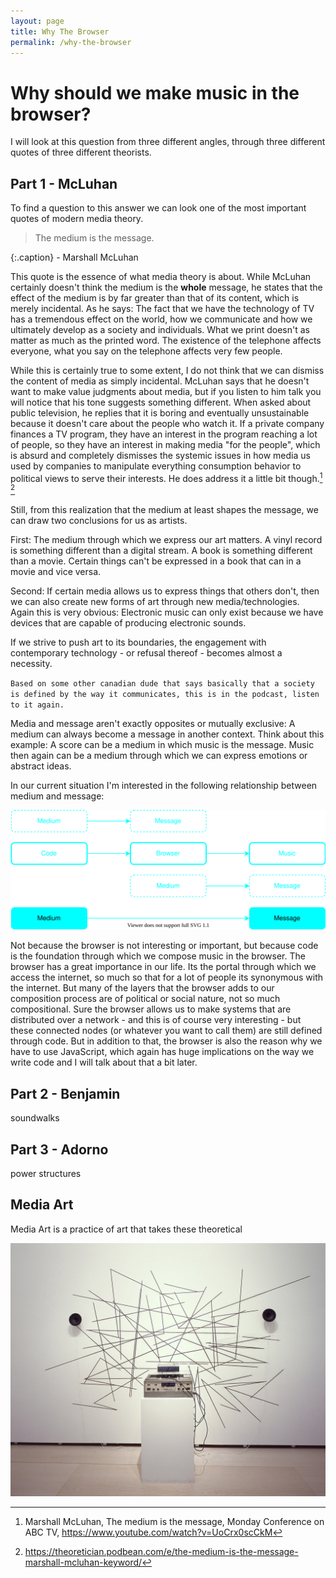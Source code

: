 ```yaml
---
layout: page
title: Why The Browser
permalink: /why-the-browser
---
```


# Why should we make music in the browser?

I will look at this question from three different angles, through three different quotes of three different theorists.

## Part 1 - McLuhan

To find a question to this answer we can look one of the most important quotes of modern media theory.

> The medium is the message.

{:.caption} \- Marshall McLuhan

This quote is the essence of what media theory is about. While McLuhan certainly doesn't think the medium is the **whole** message, he states that the effect of the medium is by far greater than that of its content, which is merely incidental. As he says: The fact that we have the technology of TV has a tremendous effect on the world, how we communicate and how we ultimately develop as a society and individuals. What we print doesn't as matter as much as the printed word. The existence of the telephone affects everyone, what you say on the telephone affects very few people.

While this is certainly true to some extent, I do not think that we can dismiss the content of media as simply incidental. McLuhan says that he doesn't want to make value judgments about media, but if you listen to him talk you will notice that his tone suggests something different. When asked about public television, he replies that it is boring and eventually unsustainable because it doesn't care about the people who watch it. If a private company finances a TV program, they have an interest in the program reaching a lot of people, so they have an interest in making media "for the people", which is absurd and completely dismisses the systemic issues in how media us used by companies to manipulate everything consumption behavior to political views to serve their interests. He does address it a little bit though.[^mcluhan] [^mcluhan-podcast]

Still, from this realization that the medium at least shapes the message, we can draw two conclusions for us as artists. 

First: The medium through which we express our art matters. A vinyl record is something different than a digital stream. A book is something different than a movie. Certain things can't be expressed in a book that can in a movie and vice versa.

Second: If certain media allows us to express things that others don't, then we can also create new forms of art through new media/technologies. Again this is very obvious: Electronic music can only exist because we have devices that are capable of producing electronic sounds.

If we strive to push art to its boundaries, the engagement with contemporary technology - or refusal thereof - becomes almost a necessity.

`Based on some other canadian dude that says basically that a society is defined by the way it communicates, this is in the podcast, listen to it again.`

Media and message aren't exactly opposites or mutually exclusive: A medium can always become a message in another context. Think about this example: A score can be a medium in which music is the message. Music then again can be a medium through which we can express emotions or abstract ideas.

In our current situation I'm interested in the following relationship between medium and message:

![medium-message](images/medium-message.svg)

Not because the browser is not interesting or important, but because code is the foundation through which we compose music in the browser. The browser has a great importance in our life. Its the portal through which we access the internet, so much so that for a lot of people its synonymous with the internet. But many of the layers that the browser adds to our composition process are of political or social nature, not so much compositional. Sure the browser allows us to make systems that are distributed over a network - and this is of course very interesting - but these connected nodes (or whatever you want to call them) are still defined through code. But in addition to that, the browser is also the reason why we have to use JavaScript, which again has huge implications on the way we write code and I will talk about that a bit later.

## Part 2 - Benjamin

soundwalks

## Part 3 - Adorno

power structures



## Media Art

Media Art is a practice of art that takes these theoretical

![Nam June Paik - Tape](images/nam-june-paik-tape.jpeg)













[^mcluhan]: Marshall McLuhan, The medium is the message, Monday Conference on ABC TV, https://www.youtube.com/watch?v=UoCrx0scCkM

[^mcluhan-podcast]: https://theoretician.podbean.com/e/the-medium-is-the-message-marshall-mcluhan-keyword/